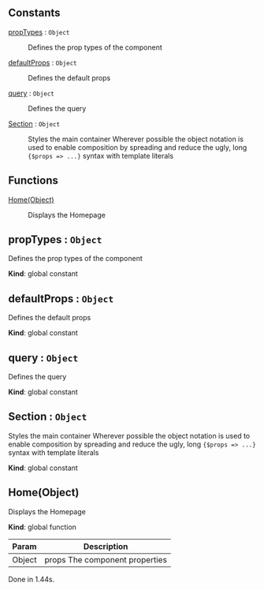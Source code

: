 ## Constants

<dl>
<dt><a href="#propTypes">propTypes</a> : <code>Object</code></dt>
<dd><p>Defines the prop types of the component</p>
</dd>
<dt><a href="#defaultProps">defaultProps</a> : <code>Object</code></dt>
<dd><p>Defines the default props</p>
</dd>
<dt><a href="#query">query</a> : <code>Object</code></dt>
<dd><p>Defines the query</p>
</dd>
<dt><a href="#Section">Section</a> : <code>Object</code></dt>
<dd><p>Styles the main container
Wherever possible the object notation is used to enable composition by spreading and reduce the ugly, long <code>{$props =&gt; ...}</code> syntax with template literals</p>
</dd>
</dl>

## Functions

<dl>
<dt><a href="#Home">Home(Object)</a></dt>
<dd><p>Displays the Homepage</p>
</dd>
</dl>

<a name="propTypes"></a>

## propTypes : <code>Object</code>

Defines the prop types of the component

**Kind**: global constant  
<a name="defaultProps"></a>

## defaultProps : <code>Object</code>

Defines the default props

**Kind**: global constant  
<a name="query"></a>

## query : <code>Object</code>

Defines the query

**Kind**: global constant  
<a name="Section"></a>

## Section : <code>Object</code>

Styles the main container
Wherever possible the object notation is used to enable composition by spreading and reduce the ugly, long `{$props => ...}` syntax with template literals

**Kind**: global constant  
<a name="Home"></a>

## Home(Object)

Displays the Homepage

**Kind**: global function

| Param  | Description                    |
| ------ | ------------------------------ |
| Object | props The component properties |

Done in 1.44s.
